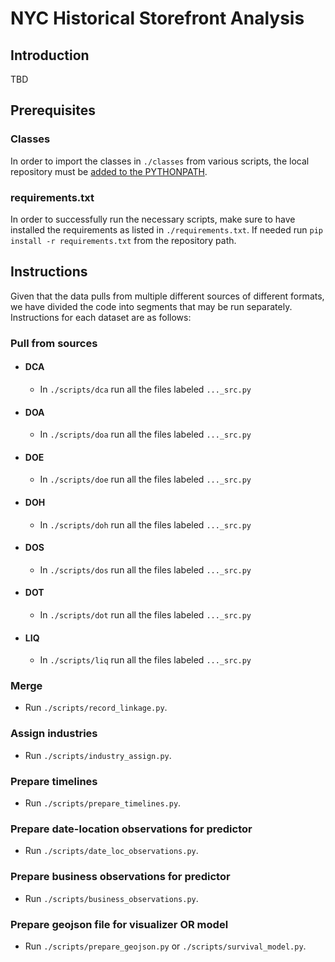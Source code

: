 # NYC Historical Storefront Analysis

## Introduction
TBD

## Prerequisites
### Classes
In order to import the classes in `./classes` from various scripts, the local repository must be [added to the PYTHONPATH](https://stackoverflow.com/questions/3387695/add-to-python-path-mac-os-x).
<!-- source ~/.bash_profile -->
### requirements.txt
In order to successfully run the necessary scripts, make sure to have installed the requirements as listed in `./requirements.txt`. If needed run `pip install -r requirements.txt` from the repository path.
## Instructions
Given that the data pulls from multiple different sources of different formats, we have divided the code into segments that may be run separately. Instructions for each dataset are as follows:
### Pull from sources
* #### DCA
  * In `./scripts/dca` run all the files labeled `..._src.py`
* #### DOA
  * In `./scripts/doa` run all the files labeled `..._src.py`
* #### DOE
  * In `./scripts/doe` run all the files labeled `..._src.py`
* #### DOH
  * In `./scripts/doh` run all the files labeled `..._src.py`
* #### DOS
  * In `./scripts/dos` run all the files labeled `..._src.py`
* #### DOT
  * In `./scripts/dot` run all the files labeled `..._src.py`
* #### LIQ
  * In `./scripts/liq` run all the files labeled `..._src.py`
### Merge
* Run `./scripts/record_linkage.py`.
### Assign industries
* Run `./scripts/industry_assign.py`.
### Prepare timelines
* Run `./scripts/prepare_timelines.py`.
### Prepare date-location observations for predictor
* Run `./scripts/date_loc_observations.py`.
### Prepare business observations for predictor
* Run `./scripts/business_observations.py`.
### Prepare geojson file for visualizer OR model
* Run `./scripts/prepare_geojson.py` or `./scripts/survival_model.py`.

